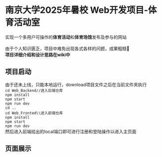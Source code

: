 # **南京大学2025年暑校 Web开发项目-体育活动室**

实现一个多用户可操作的**体育活动**和**体育场馆**发布及参与的网站\
\
由于个人知识匮乏，项目中难免出现各式各样的问题，成果粗糙🙂\
**项目详细介绍和设计思路在wiki中**

## 项目启动
由于还未上线，只能本地运行，download项目文件之后在当前文件夹执行\
`cd Web_Backend//进入后端仓库`\
`npm install`\
`npm start`\
`npm run dev`\
`cd ..`\
`cd Web_Fronted\\进入前端仓库`\
`npm install`\
`npm start`\
`npm run dev`\
然后进入前端给出的local端口即可进行注册和登陆操作以进入主页面

## 页面展示



